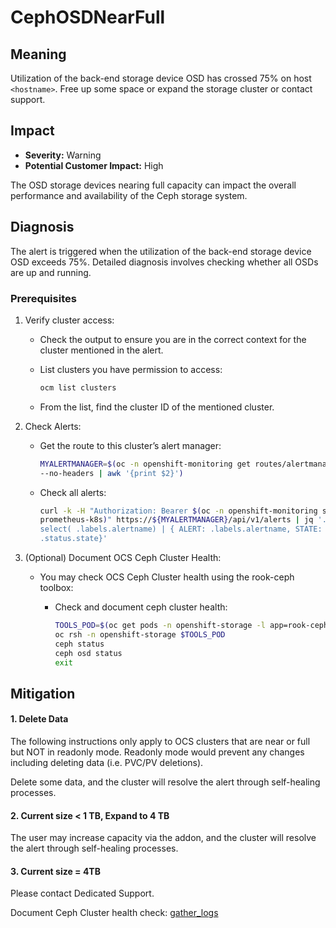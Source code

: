 # CephOSDNearFull

## Meaning

Utilization of the back-end storage device OSD has crossed 75% on host
`<hostname>`. Free up some space or expand the storage cluster or contact
support.

## Impact

- **Severity:** Warning
- **Potential Customer Impact:** High

The OSD storage devices nearing full capacity can impact the overall performance
and availability of the Ceph storage system.

## Diagnosis

The alert is triggered when the utilization of the back-end storage device OSD
exceeds 75%. Detailed diagnosis involves checking whether all OSDs are up and
running.

### Prerequisites

1. Verify cluster access:
   - Check the output to ensure you are in the correct context for the cluster
     mentioned in the alert.
   - List clusters you have permission to access:

     ```bash
     ocm list clusters
     ```

   - From the list, find the cluster ID of the mentioned cluster.

2. Check Alerts:
   - Get the route to this cluster’s alert manager:

     ```bash
     MYALERTMANAGER=$(oc -n openshift-monitoring get routes/alertmanager-main
     --no-headers | awk '{print $2}')
     ```

   - Check all alerts:

     ```bash
     curl -k -H "Authorization: Bearer $(oc -n openshift-monitoring sa get-token
     prometheus-k8s)" https://${MYALERTMANAGER}/api/v1/alerts | jq '.data[] |
     select( .labels.alertname) | { ALERT: .labels.alertname, STATE:
     .status.state}'
     ```

3. (Optional) Document OCS Ceph Cluster Health:
   - You may check OCS Ceph Cluster health using the rook-ceph toolbox:
     - Check and document ceph cluster health:

       ```bash
       TOOLS_POD=$(oc get pods -n openshift-storage -l app=rook-ceph-tools -o name)
       oc rsh -n openshift-storage $TOOLS_POD
       ceph status
       ceph osd status
       exit
       ```

## Mitigation

#### 1. Delete Data

The following instructions only apply
to OCS clusters that are near or full but NOT in readonly mode. Readonly mode
would prevent any changes including deleting data (i.e. PVC/PV deletions).

Delete some data, and the cluster will resolve the alert through
self-healing processes.

#### 2. Current size < 1 TB, Expand to 4 TB

The user may increase capacity via the addon, and the cluster will resolve
the alert through self-healing processes.

#### 3. Current size = 4TB

Please contact Dedicated Support.

Document Ceph Cluster health check:
[gather_logs](helpers/gatherLogs.md)

